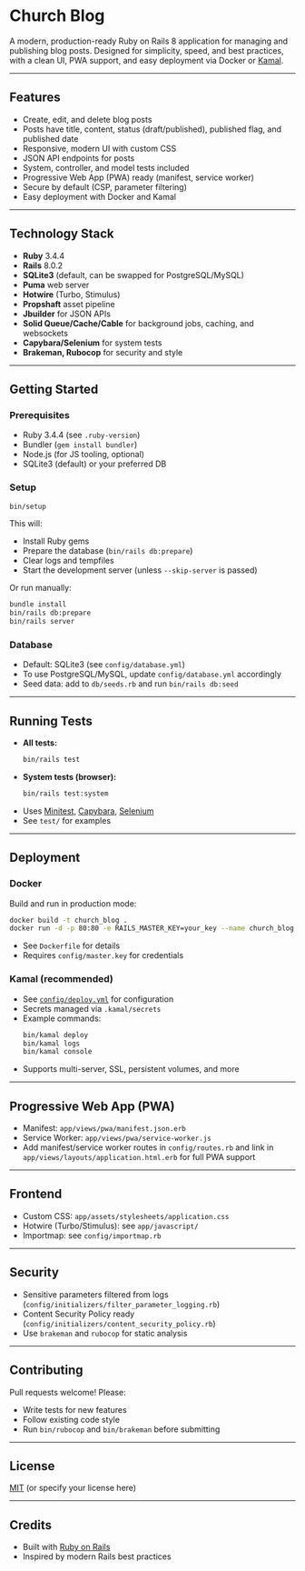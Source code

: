 # Church Blog

A modern, production-ready Ruby on Rails 8 application for managing and publishing blog posts. Designed for simplicity, speed, and best practices, with a clean UI, PWA support, and easy deployment via Docker or [Kamal](https://kamal-deploy.org).

---

## Features

- Create, edit, and delete blog posts
- Posts have title, content, status (draft/published), published flag, and published date
- Responsive, modern UI with custom CSS
- JSON API endpoints for posts
- System, controller, and model tests included
- Progressive Web App (PWA) ready (manifest, service worker)
- Secure by default (CSP, parameter filtering)
- Easy deployment with Docker and Kamal

---

## Technology Stack

- **Ruby** 3.4.4
- **Rails** 8.0.2
- **SQLite3** (default, can be swapped for PostgreSQL/MySQL)
- **Puma** web server
- **Hotwire** (Turbo, Stimulus)
- **Propshaft** asset pipeline
- **Jbuilder** for JSON APIs
- **Solid Queue/Cache/Cable** for background jobs, caching, and websockets
- **Capybara/Selenium** for system tests
- **Brakeman, Rubocop** for security and style

---

## Getting Started

### Prerequisites
- Ruby 3.4.4 (see `.ruby-version`)
- Bundler (`gem install bundler`)
- Node.js (for JS tooling, optional)
- SQLite3 (default) or your preferred DB

### Setup

```sh
bin/setup
```
This will:
- Install Ruby gems
- Prepare the database (`bin/rails db:prepare`)
- Clear logs and tempfiles
- Start the development server (unless `--skip-server` is passed)

Or run manually:
```sh
bundle install
bin/rails db:prepare
bin/rails server
```

### Database
- Default: SQLite3 (see `config/database.yml`)
- To use PostgreSQL/MySQL, update `config/database.yml` accordingly
- Seed data: add to `db/seeds.rb` and run `bin/rails db:seed`

---

## Running Tests

- **All tests:**
  ```sh
  bin/rails test
  ```
- **System tests (browser):**
  ```sh
  bin/rails test:system
  ```
- Uses [Minitest](https://guides.rubyonrails.org/testing.html), [Capybara](https://github.com/teamcapybara/capybara), [Selenium](https://www.selenium.dev/)
- See `test/` for examples

---

## Deployment

### Docker
Build and run in production mode:
```sh
docker build -t church_blog .
docker run -d -p 80:80 -e RAILS_MASTER_KEY=your_key --name church_blog church_blog
```
- See `Dockerfile` for details
- Requires `config/master.key` for credentials

### Kamal (recommended)
- See [`config/deploy.yml`](config/deploy.yml) for configuration
- Secrets managed via `.kamal/secrets`
- Example commands:
  ```sh
  bin/kamal deploy
  bin/kamal logs
  bin/kamal console
  ```
- Supports multi-server, SSL, persistent volumes, and more

---

## Progressive Web App (PWA)
- Manifest: `app/views/pwa/manifest.json.erb`
- Service Worker: `app/views/pwa/service-worker.js`
- Add manifest/service worker routes in `config/routes.rb` and link in `app/views/layouts/application.html.erb` for full PWA support

---

## Frontend
- Custom CSS: `app/assets/stylesheets/application.css`
- Hotwire (Turbo/Stimulus): see `app/javascript/`
- Importmap: see `config/importmap.rb`

---

## Security
- Sensitive parameters filtered from logs (`config/initializers/filter_parameter_logging.rb`)
- Content Security Policy ready (`config/initializers/content_security_policy.rb`)
- Use `brakeman` and `rubocop` for static analysis

---

## Contributing
Pull requests welcome! Please:
- Write tests for new features
- Follow existing code style
- Run `bin/rubocop` and `bin/brakeman` before submitting

---

## License
[MIT](LICENSE) (or specify your license here)

---

## Credits
- Built with [Ruby on Rails](https://rubyonrails.org/)
- Inspired by modern Rails best practices
